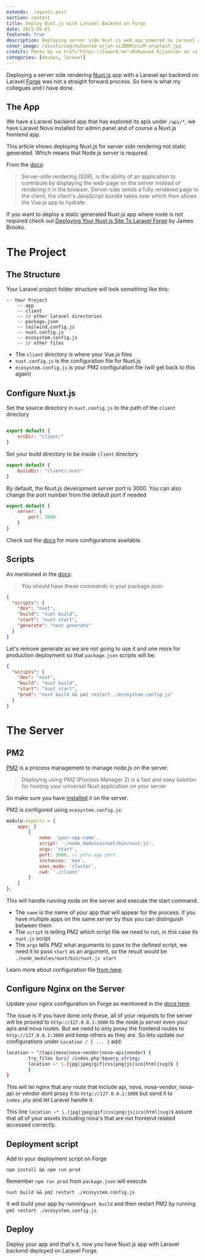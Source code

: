 ```yaml
---
extends: _layouts.post
section: content
title: Deploy Nuxt.js with Laravel Backend on Forge
date: 2021-08-01
featured: true
description: Deploying server side Nuxt.js web app powered by Laravel apis backend on Laravel Forge.
cover_image: /assets/img/muhannad-ajjan-sL2BRR1cuvM-unsplash.jpg
credits: Photo by <a href="https://isword.me">Muhannad Ajjan</a> on <a href="https://unsplash.com/@isword?utm_source=unsplash&utm_medium=referral&utm_content=creditCopyText">Unsplash</a>
categories: [devops, laravel]
---
```


Deploying a server side rendering [Nuxt.js](https://nuxtjs.org) app with a Laravel api backend on Laravel [Forge](https://forge.laravel.com) was not a straight forward process. So here is what my collegues and I have done.

## The App

We have a Laravel backend app that has explored its apis under `/api/*`, we have Laravel Nova installed for admin panel and of course a Nuxt.js frontend app.

This article shows deploying Nuxt.js for server side rendering not static generated. Which means that Node.js server is required.

From the [docs](https://nuxtjs.org/docs/2.x/concepts/server-side-rendering):

> Server-side rendering (SSR), is the ability of an application to contribute by displaying the web-page on the server instead of rendering it in the browser. Server-side sends a fully rendered page to the client; the client's JavaScript bundle takes over which then allows the Vue.js app to hydrate.


If you want to deploy a static generated Nuxt.js app where node is not required check out [Deploying Your Nuxt.js Site To Laravel Forge](https://blog.laravel.com/deploying-your-nuxtjs-site-to-laravel-forge) by James Brooks.

# The Project

## The Structure

Your Laravel project folder structure will look something like this:

```
-- Your Project
    -- app 
    -- client
    -- // other laravel directories 
    -- package.json
    -- tailwind.config.js
    -- nuxt.config.js
    -- ecosystem.config.js
    -- // other files 
```

- The `client` directory is where your Vue.js files
- `nuxt.config.js` is the configuration file for Nuxt.js
- `ecosystem.config.js` is your PM2 configuration file (will get back to this again)

## Configure Nuxt.js

Set the source directory in `nuxt.config.js` to the path of the `client` directory

```javascript

export default {
    srcDir: "client/"
}
```
Set your build directory to be inside `client` directory

```javascript
export default {
    buildDir: "client/.nuxt"
}
```
By default, the Nuxt.js development server port is 3000. You can also change the port number from the default port if needed


```javascript
export default {
    server: {
        port: 3000
    }
}
```

Check out the [docs](https://nuxtjs.org/docs/2.x/features/configuration) for more configurations available.

## Scripts

As mentioned in the [docs](https://nuxtjs.org/docs/2.x/get-started/commands#using-in-packagejson):

> You should have these commands in your package.json:

```json
{
  "scripts": {
    "dev": "nuxt",
    "build": "nuxt build",
    "start": "nuxt start",
    "generate": "nuxt generate"
  }
}
```

Let's remove generate as we are not going to use it and one more for production deployment so that `package.json` scripts will be:

```json
{
  "scripts": {
    "dev": "nuxt",
    "build": "nuxt build",
    "start": "nuxt start",
    "prod": "nuxt build && pm2 restart ./ecosystem.config.js"
  }
}
```

# The Server

## PM2 

[PM2](https://pm2.keymetrics.io) is a process management to manage node.js on the server.

>Deploying using PM2 (Process Manager 2) is a fast and easy solution for hosting your universal Nuxt application on your server

So make sure you have [installed](https://nuxtjs.org/docs/2.x/deployment/deployment-pm2#getting-started) it on the server. 

PM2 is configured using `ecosystem.config.js`:
```javascript
module.exports = {
    apps: [
        {
            name: 'your-app-name',
            script: './node_modules/nuxt/bin/nuxt.js',
            args: 'start',
            port: 3000, // yoru app port 
            instances: 'max',
            exec_mode: 'cluster',
            cwd: './client'
        }
    ]
};
```
This will handle running node on the server and execute the start command. 

- The `name` is the name of your app that will appear for the process. if you have multiple apps on the same server by thus you can distinguish between them
- The `script` is telling PM2 which script file we need to run, in this case its `nuxt.js` script
- The `args` tells PM2 what arguments to pass to the defined script, we need it to pass `start` as an argument, so the result would be `./node_modules/nuxt/bin/nuxt.js start`

Learn more about configuration file [from here](https://pm2.keymetrics.io/docs/usage/application-declaration/).

## Configure Nginx on the Server

Update your nginx configuration on Forge as mentioned in the [docs here](https://nuxtjs.org/docs/2.x/deployment/nginx-proxy#nginx-configuration-for-laravel-forge).

The issue is if you have done only these, all of your requests to the server will be proxied to `http://127.0.0.1:3000` to the node.js server even your apis and nova routes. But we need to only proxy the frontend routes to `http://127.0.0.1:3000` and keep others as they are. So lets update our configurations under `Location / { ... }` add:

```bash
location ~ ^/(api|nova|nova-vendor|nova-api|vendor) {
        try_files $uri/ /index.php?$query_string;
        location ~* \.(jpg|jpeg|gif|css|png|js|ico|html|svg)$ {
        }
}
```
This will tel nginx that any route that include api, nova, nova-vendor, nova-api or vendor dont proxy it to `http://127.0.0.1:3000` but send it to `index.php` and let Laravel handle it. 

This line `location ~* \.(jpg|jpeg|gif|css|png|js|ico|html|svg)$` assure that all of your assets including nova's that are not frontend related accessed correctly.

## Deployment script 

Add to your deployment script on Forge

```
npm install && npm run prod
```

Remember `npm run prod` from `package.json` will execute

```
nuxt build && pm2 restart ./ecosystem.config.js
```
It will build your app by running`nuxt build` and then restart PM2 by running `pm2 restart ./ecosystem.config.js`.

## Deploy 

Deploy your app and that's it, now you have Nuxt.js app with Laravel backend deployed on Laravel Forge. 
